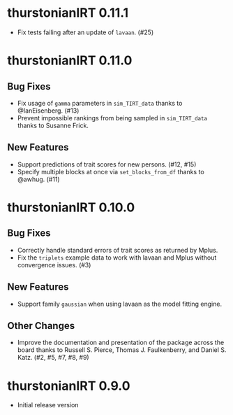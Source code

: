 # thurstonianIRT 0.11.1

* Fix tests failing after an update of `lavaan`. (#25)


# thurstonianIRT 0.11.0

## Bug Fixes

* Fix usage of `gamma` parameters in `sim_TIRT_data`
thanks to @IanEisenberg. (#13)
* Prevent impossible rankings from being sampled in 
`sim_TIRT_data` thanks to Susanne Frick.

## New Features

* Support predictions of trait scores for new persons. (#12, #15)
* Specify multiple blocks at once via `set_blocks_from_df`
thanks to @awhug. (#11)


# thurstonianIRT 0.10.0

## Bug Fixes

* Correctly handle standard errors of trait scores as returned by Mplus.
* Fix the `triplets` example data to work with lavaan and Mplus without
convergence issues. (#3)

## New Features

* Support family `gaussian` when using lavaan as the model fitting engine.

## Other Changes

* Improve the documentation and presentation of the package across the board 
thanks to Russell S. Pierce, Thomas J. Faulkenberry, and Daniel S. Katz.
(#2, #5, #7, #8, #9)


# thurstonianIRT 0.9.0
  
* Initial release version
